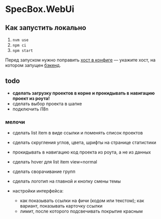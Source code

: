 # SpecBox.WebUi

## Как запустить локально

1. `nvm use`
1. `npm ci`
1. `npm start`

Перед запуском нужно поправить [хост в конфиге](./vite.config.ts#L25) — укажите хост, на котором запущен [бэкенд](https://github.com/spec-box/api).

## todo

- **сделать загрузку проектов в корне и прокидывать в навигацию проект из роута!**
- сделать выбор проекта в шапке
- подключить i18n

### мелочи

- сделать list item в виде ссылки и поменять список проектов
- сделать скругления углов, цвета, шрифты на странице статистики
- прокидывать в навигацию код проекта из роута, а не из данных
- сделать hover для list item view=normal
- сделать сворачивание групп
- сделать логотип на главной и кнопку смены темы

- настройки интерфейса:
  - как показывать ссылки на фичи (кодом или текстом); как вариант, показывать карточку ссылки
  - лимит, после которого подсвечивать покрытие красным
